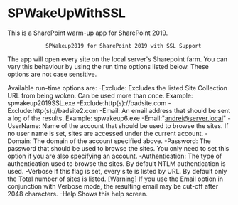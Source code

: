 # SPWakeUpWithSSL

This is a SharePoint warm-up app for SharePoint 2019.


                SPWakeup2019 for SharePoint 2019 with SSL Support
              
                
The app will open every site on the local server's Sharepoint farm.
You can vary this behaviour by using the run time options listed below.
These options are not case sensitive.

Available run-time options are: 
-Exclude: Excludes the listed Site Collection URL from being woken.
Can be used more than once. Example:
spwakeup2019SSL.exe -Exclude:http(s)://badsite.com -Exclude:http(s)://badsite2.com
-Email: An email address that should be sent a log of the results.
Example: spwakeup6.exe -Email:\"andrei@server.local\"
-UserName: Name of the account that should be used to browse the sites.
If no user name is set, sites are accessed under the current account.
-Domain: The domain of the account specified above.
-Password: The password that should be used to browse the sites.
You only need to set this option if you are also specifying an account.
-Authentication: The type of authentication used to browse the sites.
By default NTLM authentication is used.
-Verbose If this flag is set, every site is listed by URL.
By default only the Total number of sites is listed.
[Warning] If you use the Email option in conjunction with Verbose mode, the
resulting email may be cut-off after 2048 characters.
-Help Shows this help screen.

